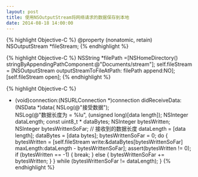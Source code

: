```yaml
---
layout: post
title: 使用NSOutputStream将网络请求的数据保存到本地
date: 2014-08-18 14:00:00
---
```


{% highlight Objective-C %}
@property (nonatomic, retain) NSOutputStream *fileStream;
{% endhighlight %}

{% highlight Objective-C %}
NSString *filePath =[NSHomeDirectory() stringByAppendingPathComponent:@"Documents/stream"];
self.fileStream = [NSOutputStream outputStreamToFileAtPath: filePath append:NO];
[self.fileStream open];
{% endhighlight %}

{% highlight Objective-C %}
- (void)connection:(NSURLConnection *)connection
    didReceiveData:(NSData *)data{
	NSLog(@"接受数据");    
    NSLog(@"数据长度为 = %lu", (unsigned long)[data length]);
    NSInteger       dataLength;
    const uint8_t * dataBytes;
    NSInteger       bytesWritten;
    NSInteger       bytesWrittenSoFar;
    // 接收到的数据长度
    dataLength = [data length];
    dataBytes  = [data bytes];
    bytesWrittenSoFar = 0;
    do {
        bytesWritten = [self.fileStream write:&dataBytes[bytesWrittenSoFar] maxLength:dataLength - bytesWrittenSoFar];
        assert(bytesWritten != 0);
        if (bytesWritten == -1) {
            break;
        } else {
            bytesWrittenSoFar += bytesWritten;
        }
    } while (bytesWrittenSoFar != dataLength);
}
{% endhighlight %}